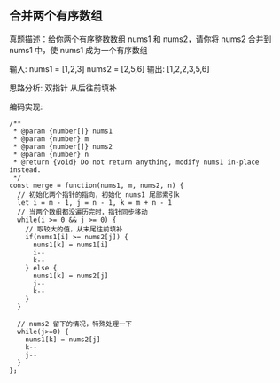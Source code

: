 ## 合并两个有序数组

真题描述：给你两个有序整数数组 nums1 和 nums2，请你将 nums2 合并到 nums1 中，使 nums1 成为一个有序数组

输入:
nums1 = [1,2,3]
nums2 = [2,5,6]
输出: [1,2,2,3,5,6]

思路分析:  双指针 从后往前填补

编码实现: 

```
/**
 * @param {number[]} nums1
 * @param {number} m
 * @param {number[]} nums2
 * @param {number} n
 * @return {void} Do not return anything, modify nums1 in-place instead.
 */
const merge = function(nums1, m, nums2, n) {
  // 初始化两个指针的指向，初始化 nums1 尾部索引k
  let i = m - 1, j = n - 1, k = m + n - 1
  // 当两个数组都没遍历完时，指针同步移动
  while(i >= 0 && j >= 0) {
    // 取较大的值，从末尾往前填补
    if(nums1[i] >= nums2[j]) {
      nums1[k] = nums1[i] 
      i-- 
      k--
    } else {
      nums1[k] = nums2[j] 
      j-- 
      k--
    }
  }
    
  // nums2 留下的情况，特殊处理一下 
  while(j>=0) {
    nums1[k] = nums2[j]  
    k-- 
    j--
  }
};

```


